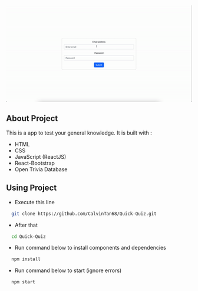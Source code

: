 <p align="center">
  <img width="600" src="https://github.com/CalvinTan68/Quick-Quiz/blob/main/preview.gif">
</p>

## About Project

This is a app to test your general knowledge. It is built with :

- HTML
- CSS
- JavaScript (ReactJS)
- React-Bootstrap
- Open Trivia Database

## Using Project

- Execute this line

```bash
  git clone https://github.com/CalvinTan68/Quick-Quiz.git
```

- After that 

```bash
  cd Quick-Quiz
```

- Run command below to install components and dependencies 

```bash
  npm install
```

- Run command below to start (ignore errors)

```bash
  npm start
```
